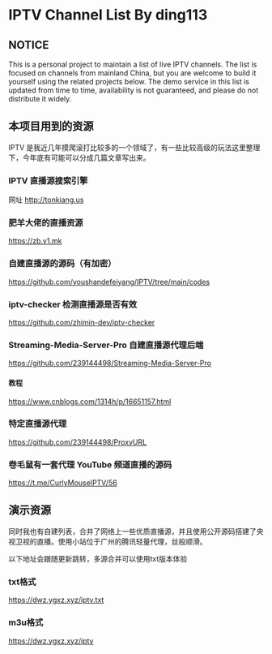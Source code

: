 # IPTV Channel List By ding113


## NOTICE

This is a personal project to maintain a list of live IPTV channels.
The list is focused on channels from mainland China, but you are welcome to build it yourself using the related projects below.
The demo service in this list is updated from time to time, availability is not guaranteed, and please do not distribute it widely.

## 本项目用到的资源

IPTV 是我近几年摸爬滚打比较多的一个领域了，有一些比较高级的玩法这里整理下，今年底有可能可以分成几篇文章写出来。


### IPTV 直播源搜索引擎

网址 http://tonkiang.us



### 肥羊大佬的直播资源

https://zb.v1.mk


### 自建直播源的源码（有加密）

https://github.com/youshandefeiyang/IPTV/tree/main/codes


### iptv-checker 检测直播源是否有效

https://github.com/zhimin-dev/iptv-checker


### Streaming-Media-Server-Pro 自建直播源代理后端

https://github.com/239144498/Streaming-Media-Server-Pro


#### 教程

https://www.cnblogs.com/1314h/p/16651157.html


### 特定直播源代理

https://github.com/239144498/ProxyURL


### 卷毛鼠有一套代理 YouTube 频道直播的源码

https://t.me/CurlyMouseIPTV/56



## 演示资源 

同时我也有自建列表，合并了网络上一些优质直播源，并且使用公开源码搭建了央视卫视的直播。使用小站位于广州的腾讯轻量代理，丝般顺滑。



以下地址会跟随更新跳转，多源合并可以使用txt版本体验

### txt格式

https://dwz.ygxz.xyz/iptv.txt

### m3u格式

https://dwz.ygxz.xyz/iptv
